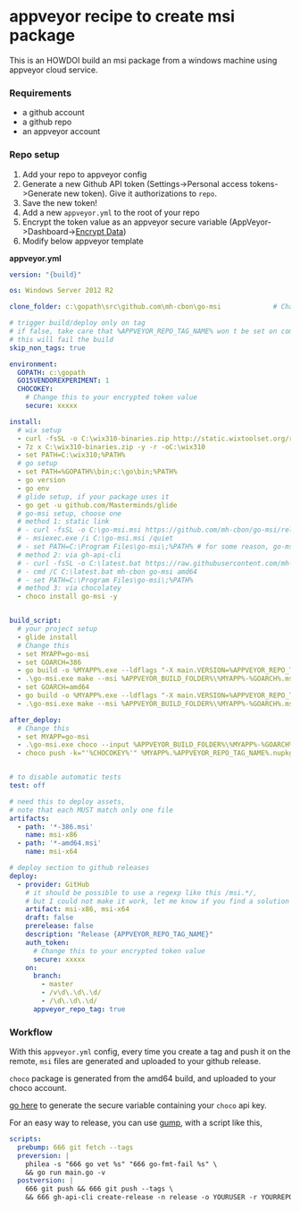 # appveyor recipe to create msi package

This is an HOWDOI build an msi package from a windows machine using appveyor cloud service.


### Requirements

- a github account
- a github repo
- an appveyor account


### Repo setup

1. Add your repo to appveyor config
2. Generate a new Github API token (Settings->Personal access tokens->Generate new token). Give it authorizations to `repo`.
3. Save the new token!
3. Add a new `appveyor.yml` to the root of your repo
4. Encrypt the token value as an appveyor secure variable (AppVeyor->Dashboard->[Encrypt Data](https://ci.appveyor.com/tools/encrypt))
5. Modify below appveyor template

__appveyor.yml__

```yml
version: "{build}"

os: Windows Server 2012 R2

clone_folder: c:\gopath\src\github.com\mh-cbon\go-msi             # Change this

# trigger build/deploy only on tag
# if false, take care that %APPVEYOR_REPO_TAG_NAME% won t be set on commit
# this will fail the build
skip_non_tags: true

environment:
  GOPATH: c:\gopath
  GO15VENDOREXPERIMENT: 1
  CHOCOKEY:
    # Change this to your encrypted token value
    secure: xxxxx

install:
  # wix setup
  - curl -fsSL -o C:\wix310-binaries.zip http://static.wixtoolset.org/releases/v3.10.3.3007/wix310-binaries.zip
  - 7z x C:\wix310-binaries.zip -y -r -oC:\wix310
  - set PATH=C:\wix310;%PATH%
  # go setup
  - set PATH=%GOPATH%\bin;c:\go\bin;%PATH%
  - go version
  - go env
  # glide setup, if your package uses it
  - go get -u github.com/Masterminds/glide
  # go-msi setup, choose one
  # method 1: static link
  # - curl -fsSL -o C:\go-msi.msi https://github.com/mh-cbon/go-msi/releases/download/0.0.22/go-msi-amd64.msi
  # - msiexec.exe /i C:\go-msi.msi /quiet
  # - set PATH=C:\Program Files\go-msi\;%PATH% # for some reason, go-msi path needs to be added manually :(...
  # method 2: via gh-api-cli
  # - curl -fsSL -o C:\latest.bat https://raw.githubusercontent.com/mh-cbon/latest/master/latest.bat
  # - cmd /C C:\latest.bat mh-cbon go-msi amd64
  # - set PATH=C:\Program Files\go-msi\;%PATH%
  # method 3: via chocolatey
  - choco install go-msi -y


build_script:
  # your project setup
  - glide install
  # Change this
  - set MYAPP=go-msi
  - set GOARCH=386
  - go build -o %MYAPP%.exe --ldflags "-X main.VERSION=%APPVEYOR_REPO_TAG_NAME%" main.go
  - .\go-msi.exe make --msi %APPVEYOR_BUILD_FOLDER%\%MYAPP%-%GOARCH%.msi --version %APPVEYOR_REPO_TAG_NAME% --arch %GOARCH%
  - set GOARCH=amd64
  - go build -o %MYAPP%.exe --ldflags "-X main.VERSION=%APPVEYOR_REPO_TAG_NAME%" main.go
  - .\go-msi.exe make --msi %APPVEYOR_BUILD_FOLDER%\%MYAPP%-%GOARCH%.msi --version %APPVEYOR_REPO_TAG_NAME% --arch %GOARCH%

after_deploy:
  # Change this
  - set MYAPP=go-msi
  - .\go-msi.exe choco --input %APPVEYOR_BUILD_FOLDER%\%MYAPP%-%GOARCH%.msi --version %APPVEYOR_REPO_TAG_NAME%
  - choco push -k="'%CHOCOKEY%'" %MYAPP%.%APPVEYOR_REPO_TAG_NAME%.nupkg


# to disable automatic tests
test: off

# need this to deploy assets,
# note that each MUST match only one file
artifacts:
  - path: '*-386.msi'
    name: msi-x86
  - path: '*-amd64.msi'
    name: msi-x64

# deploy section to github releases
deploy:
  - provider: GitHub
    # it should be possible to use a regexp like this /msi.*/,
    # but I could not make it work, let me know if you find a solution
    artifact: msi-x86, msi-x64
    draft: false
    prerelease: false
    description: "Release {APPVEYOR_REPO_TAG_NAME}"
    auth_token:
      # Change this to your encrypted token value
      secure: xxxxx
    on:
      branch:
        - master
        - /v\d\.\d\.\d/
        - /\d\.\d\.\d/
      appveyor_repo_tag: true
```

### Workflow

With this `appveyor.yml` config,
every time you create a tag and push it on the remote,
`msi` files are generated and uploaded to your github release.

`choco` package is generated from the amd64 build,
and uploaded to your choco account.

[go here](https://ci.appveyor.com/tools/encrypt)
to generate the secure variable containing your `choco` api key.

For an easy way to release,
you can use [gump](https://github.com/mh-cbon/gump),
with a script like this,

```yml
scripts:
  prebump: 666 git fetch --tags
  preversion: |
    philea -s "666 go vet %s" "666 go-fmt-fail %s" \
    && go run main.go -v
  postversion: |
    666 git push && 666 git push --tags \
    && 666 gh-api-cli create-release -n release -o YOURUSER -r YOURREPO --ver !newversion!
```
